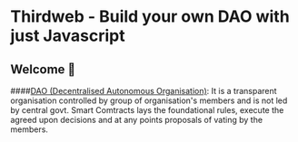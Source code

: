 # **Thirdweb - Build your own DAO with just Javascript**

## **Welcome 👋**

####<ins>DAO (Decentralised Autonomous Organisation)</ins>: It is a transparent organisation controlled by group of organisation's members and is not led by central govt. Smart Comtracts lays the foundational rules, execute the agreed upon decisions and at any points proposals of vating by the members.
